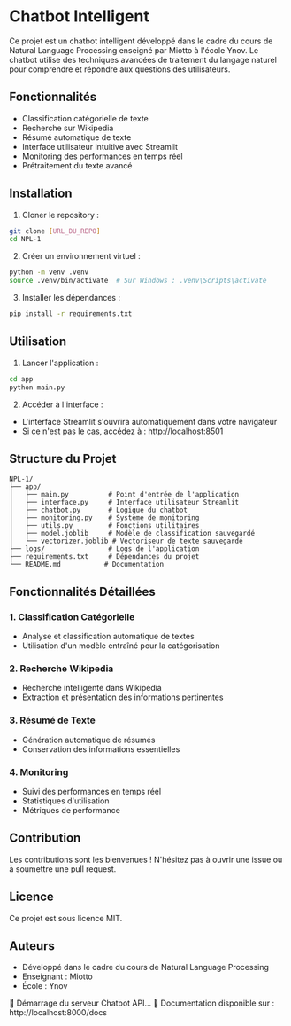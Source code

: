 # Chatbot Intelligent

Ce projet est un chatbot intelligent développé dans le cadre du cours de Natural Language Processing enseigné par Miotto à l'école Ynov. Le chatbot utilise des techniques avancées de traitement du langage naturel pour comprendre et répondre aux questions des utilisateurs.

## Fonctionnalités

- Classification catégorielle de texte
- Recherche sur Wikipedia
- Résumé automatique de texte
- Interface utilisateur intuitive avec Streamlit
- Monitoring des performances en temps réel
- Prétraitement du texte avancé

## Installation

1. Cloner le repository :
```bash
git clone [URL_DU_REPO]
cd NPL-1
```

2. Créer un environnement virtuel :
```bash
python -m venv .venv
source .venv/bin/activate  # Sur Windows : .venv\Scripts\activate
```

3. Installer les dépendances :
```bash
pip install -r requirements.txt
```

## Utilisation

1. Lancer l'application :
```bash
cd app
python main.py
```

2. Accéder à l'interface :
- L'interface Streamlit s'ouvrira automatiquement dans votre navigateur
- Si ce n'est pas le cas, accédez à : http://localhost:8501

## Structure du Projet

```
NPL-1/
├── app/
│   ├── main.py          # Point d'entrée de l'application
│   ├── interface.py     # Interface utilisateur Streamlit
│   ├── chatbot.py       # Logique du chatbot
│   ├── monitoring.py    # Système de monitoring
│   ├── utils.py         # Fonctions utilitaires
│   ├── model.joblib     # Modèle de classification sauvegardé
│   └── vectorizer.joblib # Vectoriseur de texte sauvegardé
├── logs/                # Logs de l'application
├── requirements.txt     # Dépendances du projet
└── README.md           # Documentation
```

## Fonctionnalités Détaillées

### 1. Classification Catégorielle
- Analyse et classification automatique de textes
- Utilisation d'un modèle entraîné pour la catégorisation

### 2. Recherche Wikipedia
- Recherche intelligente dans Wikipedia
- Extraction et présentation des informations pertinentes

### 3. Résumé de Texte
- Génération automatique de résumés
- Conservation des informations essentielles

### 4. Monitoring
- Suivi des performances en temps réel
- Statistiques d'utilisation
- Métriques de performance

## Contribution

Les contributions sont les bienvenues ! N'hésitez pas à ouvrir une issue ou à soumettre une pull request.

## Licence

Ce projet est sous licence MIT.

## Auteurs

- Développé dans le cadre du cours de Natural Language Processing
- Enseignant : Miotto
- École : Ynov

🚀 Démarrage du serveur Chatbot API...
📝 Documentation disponible sur : http://localhost:8000/docs
